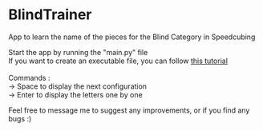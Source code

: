 # BlindTrainer
App to learn the name of the pieces for the Blind Category in Speedcubing

Start the app by running the "main.py" file\
If you want to create an executable file, you can follow [this tutorial](https://pythonprogramming.net/converting-pygame-executable-cx_freeze/)\
\
Commands :\
-> Space to display the next configuration\
-> Enter to display the letters one by one

Feel free to message me to suggest any improvements, or if you find any bugs :)